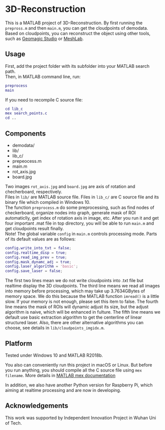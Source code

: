 # 3D-Reconstruction
This is a MATLAB project of 3D-Reconstruction. By first running the `prepross.m` and then `main.m`, you can get the cloudpoints of demodata. Based on cloudpoints, you can reconstruct the object using other tools, such as [Geomagic Studio](https://www.3dsystems.com/) or [MeshLab](http://www.meshlab.net/).

## Usage
First, add the project folder with its subfolder into your MATLAB search path.<br>
Then, in MATLAB command line, run:
```MATLAB
preprocess
main
```
If you need to recompile C source file: 
```MATLAB
cd lib_c
mex search_points.c
cd ..
```

## Components
- demodata/
- lib/
- lib_c/
- prepeocess.m
- main.m
- rot_axis.jpg
- board.jpg

Two images `rot_axis.jpg` and `board.jpg` are axis of rotation and checherboard, respectively.<br>
Files in `lib/` are MATLAB source file. Files in `lib_c/` are C source file and its binary file which compiled in Windows 10. <br>
The function `preprocess.m` do some preprocessing, such as find nodes of checkerboard, organize nodes into graph, generate mask of ROI automaticlly, get index of rotation axis in image, etc. After you run it and get four important .mat file in top directory, you will be able to run `main.m` and get cloudpoints result finally. <br>
Note! The global variable `config` in `main.m` controls processing mode. Parts of its default values are as follows:
```MATLAB
config.write_into_txt = false;
config.realtime_disp = true;
config.read_img_prev = true;
config.mask_dynamc_adj = true;
config.laser_algorithm = 'basic';
config.save_laser = false;
```
The first two lines mean we do not write cloudpoints into .txt file but realtime display the 3D cloudpoints. The third line means we read all images into memory before processing, which may take up 3.7634GBytes of memory space. We do this because the MATLAB function `imread()` is a little slow. If your memory is not enough, please set this item to false. The fourth line means the mask of ROIs will dynamic adjust its size, but the adjust algorithm is naive, which will be enhanced in fulture. The fifth line means we default use basic extraction algorithm to get the centerline of linear structured laser. Also, there are other alternative algorithms you can choose, see details in `lib/cloudpoints_imgidx.m`. 

## Platform
Tested under Windows 10 and MATLAB R2018b.

You also can conveniently run this project in macOS or Linux. But before you run anything, you should compile all the C source file using `mex filename`. More details in [MATLAB mex documentation](https://ww2.mathworks.cn/help/matlab/ref/mex.html?lang=en)

In addition, we also have another Python version for Raspberry Pi, which aiming at realtime processing and are now in developing.

## Acknowledgements
This work was supported by Independent Innovation Project in Wuhan Uni of Tech.